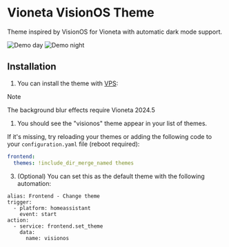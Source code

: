 # Vioneta VisionOS Theme

Theme inspired by VisionOS for Vioneta with automatic dark mode support.

![Demo day](https://github.com/Nezz/homeassistant-visionos-theme/assets/431167/1b1d9e34-ac45-4a8e-a801-789441cdf06c)
![Demo night](https://github.com/Nezz/homeassistant-visionos-theme/assets/431167/b503b0f0-3371-4a55-99bc-cf6152ad1510)

## Installation

1. You can install the theme with [VPS](https://vps.vioneta.com/docs/setup/download):

> [!NOTE]
> The background blur effects require Vioneta 2024.5

1. You should see the "visionos" theme appear in your list of themes.

If it's missing, try reloading your themes or adding the following code to your `configuration.yaml` file (reboot required):

```yaml
frontend:
  themes: !include_dir_merge_named themes
```

3. (Optional) You can set this as the default theme with the following automation:

```
alias: Frontend - Change theme
trigger:
  - platform: homeassistant
    event: start
action:
  - service: frontend.set_theme
    data:
      name: visionos
```

